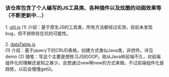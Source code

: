 <h3>该仓库包含了个人编写的JS工具类、各种插件以及炫酷的动画效果等（不断更新中...）</h3>
1. <a href="https://github.com/DreamOn324/JavaScriptLibs/blob/master/Util/util.js">util.js</a>                     
  (1) 介绍：基于原生JS的工具类，所有方法都经过实测，目前未发现bug，但不排除存在坑的可能性。</br></br>
2. <a href="https://github.com/DreamOn324/JavaScriptLibs/blob/master/DataTable/DataTable.js">dataTable.js</a></br>             (1) 介绍：基于jquery下的CRUD表格，创建方式类似Java类，非控件。详见demo  
  (2) 随笔：写这个主要是想练习JS的OOP。刚从Java转前端不久，对前端组件化的理解还是知之甚少。总想通过new啊new的方式来做。不过前端组件化是趋势，以后会慢慢get☑️。

  
